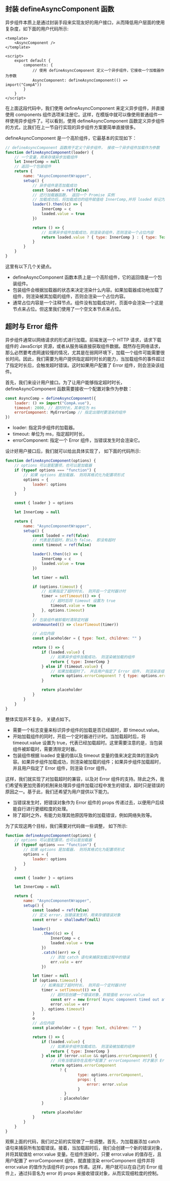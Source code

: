 ## 封装 defineAsyncComponent 函数

异步组件本质上是通过封装手段来实现友好的用户接口，从而降低用户层面的使用复杂度，如下面的用户代码所示:

```vue
<template>
	<AsyncComponent />
</template>

<script>
	export default {
		components: {
			// 使用 defineAsyncComponent 定义一个异步组件，它接收一个加载器作为参数
			AsyncComponent: defineAsyncComponent(() => import("CompA"))
		}
	}
</script>
```

在上面这段代码中，我们使用 defineAsyncComponent 来定义异步组件，并直接使用 components 组件选项来注册它。这样，在模版中就可以像使用普通组件一样使用异步组件了。可以看到，使用 defineAsyncComponent 函数定义异步组件的方式，比我们在上一节自行实现的异步组件方案要简单直接很多。

defineAsyncComponent 是一个高阶组件，它最基本的实现如下：

```js
// defineAsyncComponent 函数用于定义个异步组件， 接收一个异步组件加载作为参数
function defineAsyncComponent(loader) {
	// 一个变量，用来存储异步加载组件
	let InnerComp = null
	// 返回一个包装组件
	return {
		name: "AsyncComponentWrapper",
		setup() {
			// 异步组件是否加载成功
			const loaded = ref(false)
			// 还行加载器函数， 返回一个 Promise 实例
			// 加载成功后，将加载成功的组件赋值给 InnerComp,并将 loaded 标记为 true， 代表加载成功
			loader().then((c) => {
				InnerComp = c
				loaded.value = true
			})

			return () => {
				// 如果异步组件加载成功，则渲染该组件，否则渲染一个占位内容
				return loaded.value ? { type: InnerComp } : { type: Text, children: "" }
			}
		}
	}
}
```

这里有以下几个关键点。

- defineAsyncComponent 函数本质上是一个高阶组件，它的返回值是一个包装组件。
- 包装组件会根据加载器的状态来决定渲染什么内容。如果加载器成功地加载了组件，则渲染被其加载的组件，否则会渲染一个占位内容。
- 通常占位内容是一个注释节点。组件没有加载成功时，页面中会渲染一个这是节点来占位。但这里我们使用了一个空文本节点来占位。

## 超时与 Error 组件

异步组件通常以网络请求的形式进行加载。前端发送一个 HTTP 请求，请求下载组件的 JavaScript 资源，或者从服务端直接获取组件数据。既然存在网络请求，那么必然要考虑网速较慢的情况，尤其是在弱网环境下，加载一个组件可能需要很长时间。因此，我们需要为用户提供指定超时时长的能力，当加载组件的事件超过了指定时长后，会触发超时错误。这时如果用户配置了 Error 组件，则会渲染该组件。

首先，我们来设计用户接口。为了让用户能够指定超时时长，defineAsyncComponent 函数需要接收一个配置对象作为参数：

```js
const AsyncComp = defineAsyncComponent({
	loader: () => import("CompA.vue"),
	timeout: 2000, // 超时时长，其单位为 ms
	errorComponent: MyErrorComp // 指定出错时要渲染的组件
})
```

- loader: 指定异步组件的加载器。
- timeout: 单位为 ms，指定超时时长，
- errorComponent: 指定一个 Error 组件，当错误发生时会渲染它。

设计好用户接口后，我们就可以给出具体实现了， 如下面的代码所示:

```js
function defineAsyncComponent(options) {
	// options 可以是配置项，也可以是加载器
	if (typeof options === "function") {
		// 如果 options 是加载器， 则将其格式化为配置项形式
		options = {
			loader: options
		}
	}

	const { loader } = options

	let InnerComp = null

	return {
		name: "AsyncComponentWrapper",
		setup() {
			const loaded = ref(false)
			// 代表是否超时，默认为 false， 即没有超时
			const timeout = ref(false)

			loader().then((c) => {
				InnerComp = c
				loaded.value = true
			})

			let timer = null

			if (options.timeout) {
				// 如果指定了超时时长， 则开启一个定时器计时
				timer = setTimeout(() => {
					// 超时后将 timeout 设置为 true
					timeout.value = true
				}, options.timeout)
			}
			// 包装组件被卸载时清除定时器
			onUnmounted(() => clearTimeout(timer))

			// 占位内容
			const placeholder = { type: Text, children: "" }

			return () => {
				if (loaded.value) {
					// 如果异步组件加载成功， 则渲染被加载的组件
					return { type: InnerComp }
				} else if (timeout.value) {
					// 如果加载超时了， 并且用户指定了 Error 组件， 则渲染该组件
					return options.errorComponent ? { type: options.errorComponent } : placeholder
				}

				return placeholder
			}
		}
	}
}
```

整体实现并不复杂， 关键点如下。

- 需要一个标志变量来标识异步组件的加载是否已经超时，即 timeout.value。
- 开始加载组件的同时，开启一个定时器进行计时。当加载超时后，将 timeout.value 设置为 true，代表已经加载超时。这里需要注意的是，当包装组件被卸载时，需要清除定时器。
- 包装组件根据 loaded 变量的值以及 timeout 变量的值来决定具体的渲染内容。如果异步组件加载成功，则渲染被加载的组件；如果异步组件加载超时，并且用户指定了 Error 组件，则渲染 Error 组件。

这样，我们就实现了对加载超时的兼容，以及对 Error 组件的支持。除此之外，我们希望有更加完善的机制来处理异步组件加载过程中发生的错误，超时只是错误的原因之一。基于此，我们还希望为用户提供以下能力。

- 当错误发生时，把错误对象作为 Error 组件的 props 传递过去，以便用户后续能自行进行更细粒度的处理。
- 除了超时之外，有能力处理其他原因导致的加载错误，例如网络失败等。

为了实现这两个目标，我们需要对代码做一些调整， 如下所示:

```js
function defineAsyncComponent(options) {
	// options 可以是配置项，也可以是加载器
	if (typeof options === "function") {
		// 如果 options 是加载器， 则将其格式化为配置项形式
		options = {
			loader: options
		}
	}

	const { loader } = options

	let InnerComp = null

	return {
		name: "AsyncComponentWrapper",
		setup() {
			const loaded = ref(false)
			// 定义 error，当错误发生时，用来存储错误对象
			const error = shallowRef(null)

			loader()
				.then((c) => {
					InnerComp = c
					loaded.value = true
				})
				.catch((err) => {
					// 添加 catch 语句来捕获加载过程中的错误
					err.vale = err
				})

			let timer = null
			if (options.timeout) {
				// 如果指定了超时时长， 则开启一个定时器计时
				timer = setTimeout(() => {
					// 超时后创建一个错误对象，并赋值给 error.value
					const err = new Error(`Async component timed out after ${options.timeout}ms.`)
					error.value = err
				}, options.timeout)
			}
			o
			// 占位内容
			const placeholder = { type: Text, children: "" }

			return () => {
				if (loaded.value) {
					// 如果异步组件加载成功， 则渲染被加载的组件
					return { type: InnerComp }
				} else if (error.value && options.errorComponent) {
					// 只有当错误存在且用户配置了 errorComponent 时才展示 Error 组件，同时将 error 作为 props 传递
					return options.errorComponent
						? {
								type: options.errorComponent,
								props: {
									error: error.value
								}
						  }
						: placeholder
				}

				return placeholder
			}
		}
	}
}
```

观察上面的代码，我们对之前的实现做了一些调整。首先，为加载器添加 catch 语句来捕获所有加载错误。接着，当加载超时后，我们会创建一个新的错误对象，并将其赋值给 error.value 变量。在组件渲染时，只要 error.value 的值存在，且用户配置了 errorComponent 组件，就直接渲染 errorComponent 组件并将 error.value 的值作为该组件的 props 传递。这样，用户就可以在自己的 Error 组件上，通过抖音名为 error 的 props 来接收错误对象，从而实现细粒度的控制。
